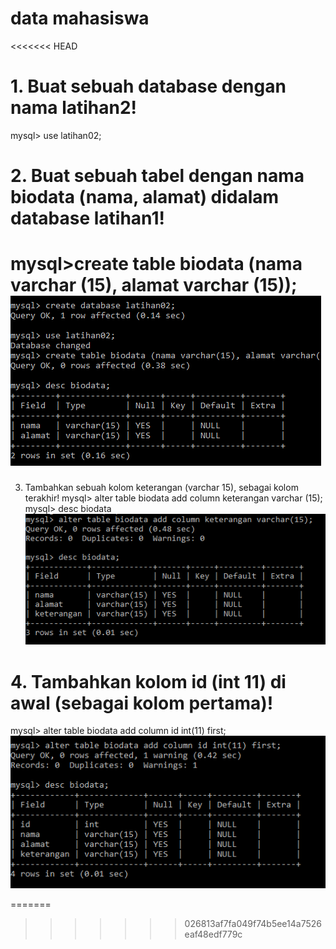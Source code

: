 # data mahasiswa
<<<<<<< HEAD
 # 1. Buat sebuah database dengan nama latihan2!
mysql> use latihan02;

# 2. Buat sebuah tabel dengan nama biodata (nama, alamat) didalam database latihan1!
mysql>create table biodata (nama varchar (15), alamat varchar (15));
![gambar1](ss/ss1.PNG)
=======
3. Tambahkan sebuah kolom keterangan (varchar 15), sebagai kolom terakhir!
mysql> alter table biodata add column keterangan varchar (15);
mysql> desc biodata
![gambar1](ss/ss2.PNG)

# 4. Tambahkan kolom id (int 11) di awal (sebagai kolom pertama)!
 mysql> alter table biodata add column id int(11) first;
 ![gambar1](ss/ss3.PNG)
 


=======



>>>>>>> 026813af7fa049f74b5ee14a7526eaf48edf779c

